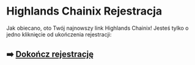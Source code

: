# Highlands Сhainix Rejestracja

Jak obiecano, oto Twój najnowszy link Highlands Сhainix! Jesteś tylko o jedno kliknięcie od ukończenia rejestracji:

## ➡️ [Dokończ rejestrację](https://is.gd/TLpYVa)